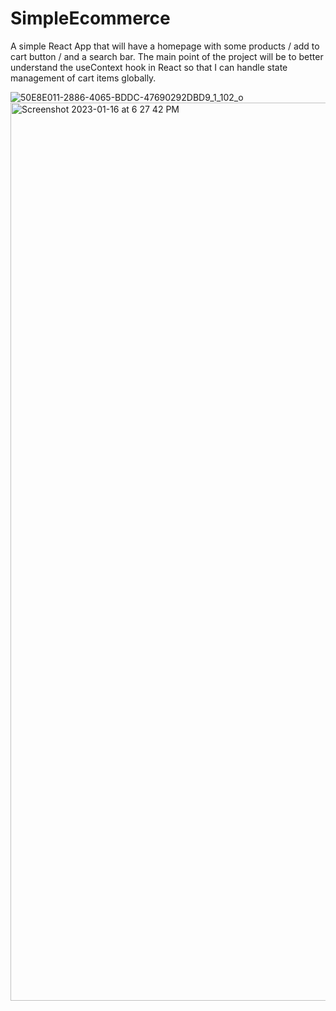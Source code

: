 # SimpleEcommerce
A simple React App that will have a homepage with some products / add to cart button / and a search bar. The main point of the project will be to better understand the useContext hook in React so that I can handle state management of cart items globally. 



![50E8E011-2886-4065-BDDC-47690292DBD9_1_102_o](https://user-images.githubusercontent.com/74205136/212795833-49faecaa-9396-461a-ae28-92ac7231596f.jpeg)
<img width="1437" alt="Screenshot 2023-01-16 at 6 27 42 PM" src="https://user-images.githubusercontent.com/74205136/212796471-a0dbed1f-c32d-4f76-891d-efa45af7b613.png">
